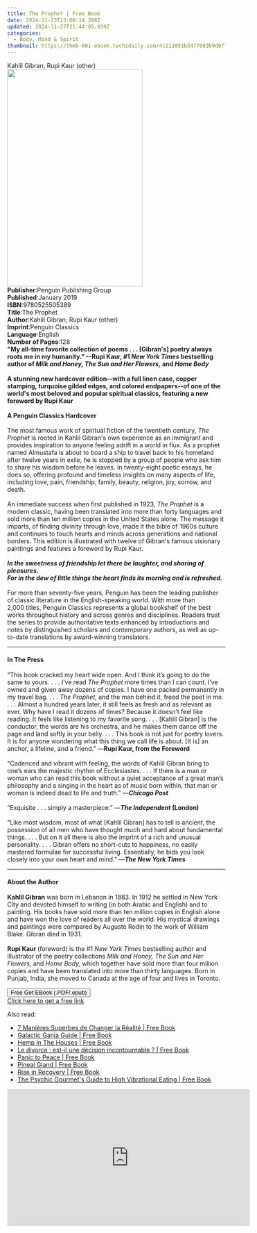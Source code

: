 ```yaml
---
title: The Prophet | Free Book
date: 2024-11-23T23:00:14.288Z
updated: 2024-11-27T21:44:05.039Z
categories:
  - Body, Mind & Spirit
thumbnail: https://thmb-001-ebook.techidaily.com/4c212051b3477083b9d0ff2b07d78fe8384b61ce77f7283edf4e736ff47b21bb.jpg
---
```

<main id="book-container">
  <div class="flex flex-col">
    <div class="book-brief flex-1 py-6 px-4 sm:p-6 md:py-10 md:px-8">
      <!-- brief-->
      <div class="book-brief-main">Kahlil Gibran, Rupi Kaur (other)</div>
    </div>
    <div
      class="book-meta-info flex-1 grid gap-4 col-start-1 col-end-3 row-start-1 sm:mb-6 sm:grid-cols-4 lg:gap-6 lg:col-start-2 lg:row-end-6 lg:row-span-6 lg:mb-0"
    >
      <div
        class="book-meta-info-left place-content-center mt-4 p-4 text-sm leading-6 col-start-2 col-span-2 dark:text-slate-400"
      >
        <img
          class="w-full h-500 object-cover rounded-lg sm:h-255 sm:col-span-2 lg:col-span-full"
          src="https://img-001-ebook.techidaily.com/18b44c4f4ca7ee55d54b15ee51e40e267895b855e9d3652bc9a8ac048160ac82.jpg"
          alt=""
          width="312"
          height="500"
        />
      </div>
      <div
        class="book-meta-info-right mt-2 col-start-1 row-start-2 col-span-3 self-center"
      >
        <!-- meta data  -->
        <div class="flex flex-col px-4 md:px-8">
          <div class="flex-1">
            <strong>Publisher</strong>:<span class="px-2"
              >Penguin Publishing Group</span
            >
          </div>
          <div class="flex-1">
            <strong>Published</strong>:<span class="px-2">January 2019</span>
          </div>
          <div class="flex-1">
            <strong>ISBN</strong>:<span class="px-2">9780525505389</span>
          </div>
          <div class="flex-1">
            <strong>Title</strong>:<span class="px-2">The Prophet</span>
          </div>
          <div class="flex-1">
            <strong>Author</strong>:<span class="px-2"
              >Kahlil Gibran; Rupi Kaur (other)</span
            >
          </div>
          <div class="flex-1">
            <strong>Imprint</strong>:<span class="px-2">Penguin Classics</span>
          </div>
          <div class="flex-1">
            <strong>Language</strong>:<span class="px-2">English</span>
          </div>
          <div class="flex-1">
            <strong>Number of Pages</strong>:<span class="px-2">128</span>
          </div>
        </div>
      </div>
    </div>
    <div class="book-description flex-1 py-6 px-4 sm:p-6 md:py-10 md:px-8">
      <div class="book-description-main">
        <div accordion-content="" id="description">
          <b
            >"My all-time favorite collection of poems . . . [Gibran's] poetry
            always roots me in my humanity." --Rupi Kaur, #1
            <i>New York Times</i> bestselling author of
            <i>Milk and Honey, The Sun and Her Flowers,</i> and <i>Home Body</i
            ><br /><br />A stunning new hardcover edition--with a full linen
            case, copper stamping, turquoise gilded edges, and colored
            endpapers--of one of the world's most beloved and popular spiritual
            classics, featuring a new foreword by Rupi Kaur<br /><br />A Penguin
            Classics Hardcover</b
          ><br /><br />The most famous work of spiritual fiction of the
          twentieth century, <i>The Prophet</i> is rooted in Kahlil Gibran's own
          experience as an immigrant and provides inspiration to anyone feeling
          adrift in a world in flux. As a prophet named Almustafa is about to
          board a ship to travel back to his homeland after twelve years in
          exile, he is stopped by a group of people who ask him to share his
          wisdom before he leaves. In twenty-eight poetic essays, he does so,
          offering profound and timeless insights on many aspects of life,
          including love, pain, friendship, family, beauty, religion, joy,
          sorrow, and death.<br /><br />An immediate success when first
          published in 1923, <i>The Prophet</i> is a modern classic, having been
          translated into more than forty languages and sold more than ten
          million copies in the United States alone. The message it imparts, of
          finding divinity through love, made it the bible of 1960s culture and
          continues to touch hearts and minds across generations and national
          borders. This edition is illustrated with twelve of Gibran's famous
          visionary paintings and features a foreword by Rupi Kaur.<br /><br /><b
            ><i
              >In the sweetness of friendship let there be laughter, and sharing
              of pleasures.
            </i></b
          ><br /><b
            ><i
              >For in the dew of little things the heart finds its morning and
              is refreshed.</i
            ></b
          ><br /><br />For more than seventy-five years, Penguin has been the
          leading publisher of classic literature in the English-speaking world.
          With more than 2,000&nbsp;titles, Penguin Classics represents a global
          bookshelf of the best works throughout history and across genres and
          disciplines. Readers trust the&nbsp;series to provide authoritative
          texts enhanced by introductions and notes by distinguished scholars
          and contemporary authors, as well as up-to-date&nbsp;translations by
          award-winning translators.<b></b>
        </div>
        <div class="accordion-fader"></div>
      </div>
    </div>
    <div class="book-excerpts flex-1 py-6 px-4 sm:p-6 md:py-10 md:px-8">
      <!-- excerpts-->
      <div class="book-excerpts-main">
        <hr />
        <h4 class="placeholder placeholder-heading">
          <span>In The Press</span>
        </h4>
        <p>
          “This book cracked my heart wide open. And I think it’s going to do
          the same to yours. . . . I’ve read&nbsp;<i>The Prophet</i>&nbsp;more
          times than I can count. I’ve owned and given away dozens of copies. I
          have one packed permanently in my travel bag. . . .&nbsp;<i
            >The Prophet,</i
          >&nbsp;and the man behind it, freed the poet in me. . . . Almost a
          hundred years later, it still feels as fresh and as relevant as ever.
          Why have I read it dozens of times? Because it doesn’t feel like
          reading. It feels like listening to my favorite song. . . . [Kahlil
          Gibran] is the conductor, the words are his orchestra, and he makes
          them dance off the page and land softly in your belly. . . . This book
          is not just for poetry lovers. It is for anyone wondering what this
          thing we call life is about. [It is] an anchor, a lifeline, and a
          friend.” —<b>Rupi Kaur, from the Foreword</b><br /><br />
          “Cadenced and vibrant with feeling, the words of Kahlil Gibran bring
          to one’s ears the majestic rhythm of Ecclesiastes. . . . If there is a
          man or woman who can read this book without a quiet acceptance of a
          great man’s philosophy and a singing in the heart as of music born
          within, that man or woman is indeed dead to life and truth.” —<b
            ><i>Chicago Post<br /></i></b
          ><br />
          “Exquisite . . . simply a masterpiece.” —<b
            ><i>The Independent </i>(London)<i><br /></i></b
          ><br />
          “Like most wisdom, most of what&nbsp;[Kahlil Gibran] has to tell is
          ancient, the possession of all men who have thought much and hard
          about fundamental things. . . . But on it all there is also the
          imprint of a rich and unusual personality. . . . Gibran offers no
          short-cuts to happiness, no easily mastered formulae for successful
          living. Essentially, he bids you look closely into your own heart and
          mind.” —<b><i>The New York Times</i></b>
        </p>
      </div>
    </div>
    <div class="book-about-author flex-1 py-6 px-4 sm:p-6 md:py-10 md:px-8">
      <!-- about author-->
      <div class="book-main-author-main">
        <hr />
        <h4 class="placeholder placeholder-heading">
          <span>About the Author</span>
        </h4>
        <p>
          <b>Kahlil Gibran</b> was born in Lebanon in 1883. In 1912 he settled
          in New York City and devoted himself to writing (in both Arabic and
          English) and to painting. His books have sold more than ten million
          copies in English alone and have won the love of readers all over the
          world. His mystical drawings and paintings were compared by Auguste
          Rodin to the work of William Blake. Gibran died in 1931.<br /><br /><b
            >Rupi Kaur </b
          >(foreword) is the #1 <i>New York Times</i> bestselling author and
          illustrator of the poetry collections
          <i>Milk and Honey, The Sun and Her Flowers,</i> and
          <i>Home Body,</i> which together have sold more than four million
          copies and have been translated into more than thirty languages. Born
          in Punjab, India, she moved to Canada at the age of four and lives in
          Toronto.
        </p>
      </div>
    </div>
    <div class="book-free-get flex-1 py-6 px-4 sm:p-6 md:py-10 md:px-8">
      <button
        id="btn-free-get"
        class="bg-blue-500 hover:bg-blue-700 text-white font-bold py-2 px-4 rounded"
      >
        Free Get EBook (.PDF/.epub)
      </button>
      <div id="countdown-display" class="px-2 text-lg mt-2"></div>
      <a
        id="free-link"
        class="hidden bg-blue-500 hover:bg-blue-700 text-white font-bold py-2 px-4 rounded"
        href="https://www.ebooks.com/en-us/book/96164121/the-prophet/kahlil-gibran/"
        target="_blank"
        >Click here to get a free link</a
      >
    </div>
    <script>
      let countdownTime = 0;
      let countdownInterval = null;
      document
        .getElementById('btn-free-get')
        .addEventListener('click', startCountdown);
      function startCountdown() {
        countdownTime = new Date().getTime() + 60000 * 3;
        countdownInterval = setInterval(updateCountdown, 1000);
        document.getElementById('btn-free-get').disabled = true;
        document
          .getElementById('btn-free-get')
          .classList.add('bg-gray-500', 'cursor-not-allowed');
      }
      function updateCountdown() {
        let currentTime = new Date().getTime();
        let timeLeft = countdownTime - currentTime;
        let secondsLeft = Math.floor(timeLeft / 1000);
        document.getElementById('countdown-display').innerHTML =
          `Remaining time: ${secondsLeft} seconds.`;
        if (secondsLeft <= 0) {
          clearInterval(countdownInterval);
          document.getElementById('btn-free-get').classList.add('hidden');
          document.getElementById('free-link').classList.remove('hidden');
          document.getElementById('countdown-display').innerHTML = '';
        }
      }
    </script>
  </div>
</main>

<ins class="adsbygoogle"
      style="display:block"
      data-ad-client="ca-pub-7571918770474297"
      data-ad-slot="8358498916"
      data-ad-format="auto"
      data-full-width-responsive="true"></ins>
    

<span class="atpl-alsoreadstyle">Also read:</span>
<div><ul>
<li><a href="https://novels-ebooks.techidaily.com/211278189-9781667470443-7-manieres-superbes-de-changer-la-realite/"><u>7 Manières Superbes de Changer la Réalité | Free Book</u></a></li>
<li><a href="https://novels-ebooks.techidaily.com/211277714-9798869289414-galactic-ganja-guide/"><u>Galactic Ganja Guide | Free Book</u></a></li>
<li><a href="https://novels-ebooks.techidaily.com/211276929-9798869288905-hemp-in-the-houses/"><u>Hemp in The Houses | Free Book</u></a></li>
<li><a href="https://novels-ebooks.techidaily.com/211278185-9781667470450-le-divorce-est-il-une-decision-incontournable/"><u>Le divorce : est-il une décision incontournable ? | Free Book</u></a></li>
<li><a href="https://novels-ebooks.techidaily.com/211277920-9781962581110-panic-to-peace/"><u>Panic to Peace | Free Book</u></a></li>
<li><a href="https://novels-ebooks.techidaily.com/211278067-9781738377404-pineal-gland/"><u>Pineal Gland | Free Book</u></a></li>
<li><a href="https://novels-ebooks.techidaily.com/211277720-9798888242995-rise-in-recovery/"><u>Rise in Recovery | Free Book</u></a></li>
<li><a href="https://novels-ebooks.techidaily.com/211277773-9798869237682-the-psychic-gourmets-guide-to-high-vibrational-eating/"><u>The Psychic Gourmet's Guide to High Vibrational Eating | Free Book</u></a></li>
</ul></div>

<!-- affiliate ads begin -->
<iframe width="560" height="315" src="https://www.youtube.com/embed/yr0yS_Ywrjs?si=QxzYiX1KmUaExmlo&autoplay=1" title="YouTube video player" frameborder="0" allow="accelerometer; autoplay; clipboard-write; encrypted-media; gyroscope; picture-in-picture; web-share" referrerpolicy="strict-origin-when-cross-origin" allowfullscreen></iframe>
<!-- affiliate ads end -->

